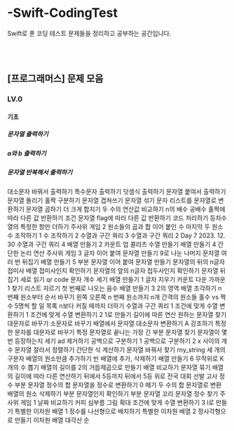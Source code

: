 # -Swift-CodingTest
Swift로 푼 코딩 테스트 문제들을 정리하고 공부하는 공간입니다.

<br/>
<br/>

## [프로그래머스] 문제 모음

### LV.0

#### 기초

##### 문자열 출력하기
##### a와 b 출력하기
##### 문자열 반복해서 출력하기
대소문자 바꿔서 출력하기
특수문자 출력하기
덧셈식 출력하기
문자열 붙여서 출력하기
문자열 돌리기
홀짝 구분하기
문자열 겹쳐쓰기
문자열 섞기
문자 리스트를 문자열로 변환하기
문자열 곱하기
더 크게 합치기
두 수의 연산값 비교하기
n의 배수
공배수
홀짝에 따라 다른 값 반환하기
조건 문자열
flag에 따라 다른 값 반환하기
코드 처리하기
등차수열의 특정한 항만 더하기
주사위 게임 2
원소들의 곱과 합
이어 붙인 수
마지막 두 원소
수 조작하기 1
수 조작하기 2
수열과 구간 쿼리 3
수열과 구간 쿼리 2
Day 7
2023. 12. 30
수열과 구간 쿼리 4
배열 만들기 2
카운트 업
콜라츠 수열 만들기
배열 만들기 4
간단한 논리 연산
주사위 게임 3
글자 이어 붙여 문자열 만들기
9로 나눈 나머지
문자열 여러 번 뒤집기
배열 만들기 5
부분 문자열 이어 붙여 문자열 만들기
문자열의 뒤의 n글자
접미사 배열
접미사인지 확인하기
문자열의 앞의 n글자
접두사인지 확인하기
문자열 뒤집기
세로 읽기
qr code
문자 개수 세기
배열 만들기 1
글자 지우기
카운트 다운
가까운 1 찾기
리스트 자르기
첫 번째로 나오는 음수
배열 만들기 3
2의 영역
배열 조각하기
n 번째 원소부터
순서 바꾸기
왼쪽 오른쪽
n 번째 원소까지
n개 간격의 원소들
홀수 vs 짝수
5명씩
할 일 목록
n보다 커질 때까지 더하기
수열과 구간 쿼리 1
조건에 맞게 수열 변환하기 1
조건에 맞게 수열 변환하기 2
1로 만들기
길이에 따른 연산
원하는 문자열 찾기
대문자로 바꾸기
소문자로 바꾸기
배열에서 문자열 대소문자 변환하기
A 강조하기
특정한 문자를 대문자로 바꾸기
특정 문자열로 끝나는 가장 긴 부분 문자열 찾기
문자열이 몇 번 등장하는지 세기
ad 제거하기
공백으로 구분하기 1
공백으로 구분하기 2
x 사이의 개수
문자열 잘라서 정렬하기
간단한 식 계산하기
문자열 바꿔서 찾기
rny_string
세 개의 구분자
배열의 원소만큼 추가하기
빈 배열에 추가, 삭제하기
배열 만들기 6
무작위로 K개의 수 뽑기
배열의 길이를 2의 거듭제곱으로 만들기
배열 비교하기
문자열 묶기
배열의 길이에 따라 다른 연산하기
뒤에서 5등까지
뒤에서 5등 위로
전국 대회 선발 고사
정수 부분
문자열 정수의 합
문자열을 정수로 변환하기
0 떼기
두 수의 합
문자열로 변환
배열의 원소 삭제하기
부분 문자열인지 확인하기
부분 문자열
꼬리 문자열
정수 찾기
주사위 게임 1
날짜 비교하기
커피 심부름
그림 확대
조건에 맞게 수열 변환하기 3
l로 만들기
특별한 이차원 배열 1
정수를 나선형으로 배치하기
특별한 이차원 배열 2
정사각형으로 만들기
이차원 배열 대각선 순
